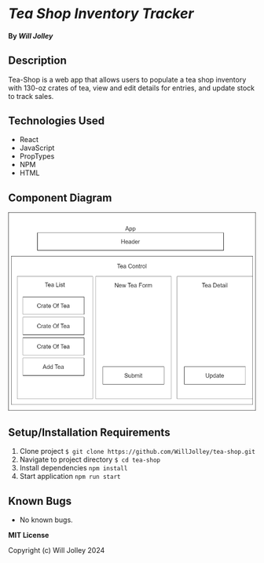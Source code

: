 # _Tea Shop Inventory Tracker_

#### By _**Will Jolley**_

## Description
Tea-Shop is a web app that allows users to populate a tea shop inventory with 130-oz crates of tea, view and edit details for entries, and update stock to track sales. 

## Technologies Used
- React
- JavaScript
- PropTypes
- NPM
- HTML

## Component Diagram
![image](./src/img/tea-shop.drawio.png)

## Setup/Installation Requirements
1. Clone project `$ git clone https://github.com/WillJolley/tea-shop.git`
2. Navigate to project directory `$ cd tea-shop`
3. Install dependencies `npm install`
4. Start application `npm run start` 

## Known Bugs
- No known bugs. 

**MIT License**

Copyright (c) Will Jolley 2024
